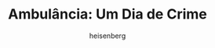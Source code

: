 ---
layout: post
author: heisenberg
category: Filmes
post_date: '2022-05-25T03:33:09.376Z'
post_modified: '2022-05-25T03:33:09.376Z'
title: 'Ambulância: Um Dia de Crime'
description: 'O condecorado veterano Will Sharp, desesperado por dinheiro para cobrir as contas médicas de sua esposa, pede ajuda de uma pessoa que ele sabe que não deveria — seu irmão adotivo Danny. Um criminoso carismático, Danny oferece-lhe uma pontuação: o maior assalto a banco na história de Los Angeles: 32 milhões de dólares. Com a sobrevivência de sua esposa em jogo, Will não pode dizer não.'
poster_path: /5XjQKmtfsiFFdBVDRhZFQvQq5AK.jpg
tmdb_id: 763285
imdb_id: tt4998632
runtime: 136
release_date: '2022-03-16'
genres:
  - Ação
  - Thriller
  - Crime
casts:
  - Jake Gyllenhaal
  - Yahya Abdul-Mateen II
  - Eiza González
  - Garret Dillahunt
  - Keir O'Donnell
  - Moses Ingram
crews:
  - Michael Bay
trailer: 6Y7TTeV08zk
certification: 14
adult: false
vote_average: 7.0
vote_count: 655
qualitys:
  - 1080p
  - 720p
audios:
  - Dual Áudio
  - Português
  - Inglês
extensions:
  - mkv
  - mp4
---
